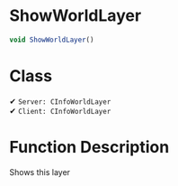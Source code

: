 # ShowWorldLayer
```js	
void ShowWorldLayer()
```
# Class
✔ `Server: CInfoWorldLayer`  
✔ `Client: CInfoWorldLayer`  

# Function Description
Shows this layer
